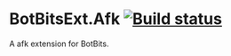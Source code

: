 # BotBitsExt.Afk [![Build status](https://ci.appveyor.com/api/projects/status/8ihg0pyh1ycv6ggh?svg=true)](https://ci.appveyor.com/project/Tunous/botbitsext-afk)

A afk extension for BotBits.
